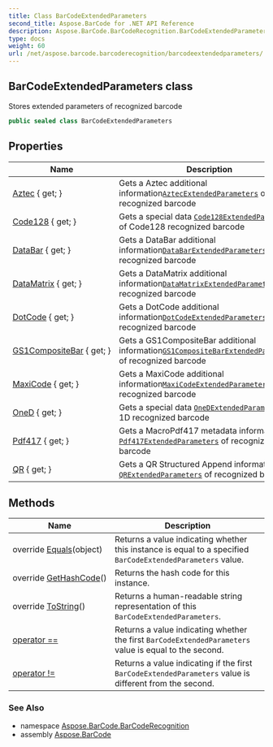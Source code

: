 ```yaml
---
title: Class BarCodeExtendedParameters
second_title: Aspose.BarCode for .NET API Reference
description: Aspose.BarCode.BarCodeRecognition.BarCodeExtendedParameters class. Stores extended parameters of recognized barcode
type: docs
weight: 60
url: /net/aspose.barcode.barcoderecognition/barcodeextendedparameters/
---
```

## BarCodeExtendedParameters class

Stores extended parameters of recognized barcode

```csharp
public sealed class BarCodeExtendedParameters
```

## Properties

| Name | Description |
| --- | --- |
| [Aztec](../../aspose.barcode.barcoderecognition/barcodeextendedparameters/aztec/) { get; } | Gets a Aztec additional information[`AztecExtendedParameters`](../aztecextendedparameters/) of recognized barcode |
| [Code128](../../aspose.barcode.barcoderecognition/barcodeextendedparameters/code128/) { get; } | Gets a special data [`Code128ExtendedParameters`](../code128extendedparameters/) of Code128 recognized barcode |
| [DataBar](../../aspose.barcode.barcoderecognition/barcodeextendedparameters/databar/) { get; } | Gets a DataBar additional information[`DataBarExtendedParameters`](../databarextendedparameters/) of recognized barcode |
| [DataMatrix](../../aspose.barcode.barcoderecognition/barcodeextendedparameters/datamatrix/) { get; } | Gets a DataMatrix additional information[`DataMatrixExtendedParameters`](../datamatrixextendedparameters/) of recognized barcode |
| [DotCode](../../aspose.barcode.barcoderecognition/barcodeextendedparameters/dotcode/) { get; } | Gets a DotCode additional information[`DotCodeExtendedParameters`](../dotcodeextendedparameters/) of recognized barcode |
| [GS1CompositeBar](../../aspose.barcode.barcoderecognition/barcodeextendedparameters/gs1compositebar/) { get; } | Gets a GS1CompositeBar additional information[`GS1CompositeBarExtendedParameters`](../gs1compositebarextendedparameters/) of recognized barcode |
| [MaxiCode](../../aspose.barcode.barcoderecognition/barcodeextendedparameters/maxicode/) { get; } | Gets a MaxiCode additional information[`MaxiCodeExtendedParameters`](../maxicodeextendedparameters/) of recognized barcode |
| [OneD](../../aspose.barcode.barcoderecognition/barcodeextendedparameters/oned/) { get; } | Gets a special data [`OneDExtendedParameters`](../onedextendedparameters/) of 1D recognized barcode |
| [Pdf417](../../aspose.barcode.barcoderecognition/barcodeextendedparameters/pdf417/) { get; } | Gets a MacroPdf417 metadata information [`Pdf417ExtendedParameters`](../pdf417extendedparameters/) of recognized barcode |
| [QR](../../aspose.barcode.barcoderecognition/barcodeextendedparameters/qr/) { get; } | Gets a QR Structured Append information [`QRExtendedParameters`](../qrextendedparameters/) of recognized barcode |

## Methods

| Name | Description |
| --- | --- |
| override [Equals](../../aspose.barcode.barcoderecognition/barcodeextendedparameters/equals/)(object) | Returns a value indicating whether this instance is equal to a specified `BarCodeExtendedParameters` value. |
| override [GetHashCode](../../aspose.barcode.barcoderecognition/barcodeextendedparameters/gethashcode/)() | Returns the hash code for this instance. |
| override [ToString](../../aspose.barcode.barcoderecognition/barcodeextendedparameters/tostring/)() | Returns a human-readable string representation of this `BarCodeExtendedParameters`. |
| [operator ==](../../aspose.barcode.barcoderecognition/barcodeextendedparameters/op_equality/) | Returns a value indicating whether the first `BarCodeExtendedParameters` value is equal to the second. |
| [operator !=](../../aspose.barcode.barcoderecognition/barcodeextendedparameters/op_inequality/) | Returns a value indicating if the first `BarCodeExtendedParameters` value is different from the second. |

### See Also

* namespace [Aspose.BarCode.BarCodeRecognition](../../aspose.barcode.barcoderecognition/)
* assembly [Aspose.BarCode](../../)


